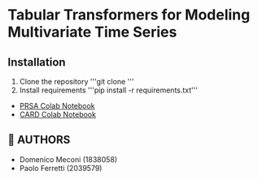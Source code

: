 # Tabular Transformers for Modeling Multivariate Time Series
## Installation
1. Clone the repository '''git clone '''
2. Install requirements '''pip install -r requirements.txt'''
- [PRSA Colab Notebook](https://colab.research.google.com/drive/1QfFMfVniGpxKr255PNP-MGsEgAOlPCZ-)
- [CARD Colab Notebook](https://colab.research.google.com/drive/1TJwBaIE_YqDh0a6iE0zrz1blVmDYTGGQ)
## 📝 AUTHORS
- Domenico Meconi (1838058)
- Paolo Ferretti (2039579)
